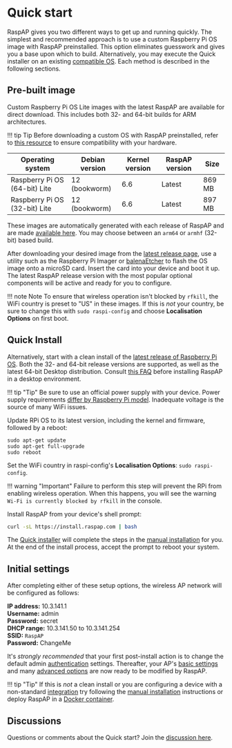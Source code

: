 # Quick start

RaspAP gives you two different ways to get up and running quickly. The simplest and recommended approach is to use a custom Raspberry Pi OS image with RaspAP preinstalled. This option eliminates guesswork and gives you a base upon which to build. Alternatively, you may execute the Quick installer on an existing [compatible OS](index.md#compatible-operating-systems). Each method is described in the following sections.

## Pre-built image
Custom Raspberry Pi OS Lite images with the latest RaspAP are available for direct download. This includes both 32- and 64-bit builds for ARM architectures.

!!! tip Tip
    Before downloading a custom OS with RaspAP preinstalled, refer to [this resource](https://www.raspberrypi.com/software/operating-systems/) to ensure compatibility with your hardware.

| Operating system     | Debian version | Kernel version  | RaspAP version | Size  |
| ---------------------| ---------------|-----------------|----------------|-------|
| Raspberry Pi OS (64-bit) Lite | 12 (bookworm)  | 6.6    | Latest         | 869 MB|
| Raspberry Pi OS (32-bit) Lite | 12 (bookworm)  | 6.6    | Latest         | 897 MB|

These images are automatically generated with each release of RaspAP and are made [available here](https://github.com/RaspAP/raspap-webgui/releases/latest). You may choose between an `arm64` or `armhf` (32-bit) based build.

After downloading your desired image from the [latest release page](https://github.com/RaspAP/raspap-webgui/releases/latest), use a utility such as the Raspberry Pi Imager or [balenaEtcher](https://www.balena.io/etcher) to flash the OS image onto a microSD card. Insert the card into your device and boot it up. The latest RaspAP release version with the most popular optional components will be active and ready for you to configure.

!!! note Note
    To ensure that wireless operation isn't blocked by `rfkill`, the WiFi country is preset to "US" in these images. If this is _not_ your country, be sure to change this with `sudo raspi-config` and choose **Localisation Options** on first boot.

## Quick Install
Alternatively, start with a clean install of the [latest release of Raspberry Pi OS](https://www.raspberrypi.org/software/operating-systems/). Both the 32- and 64-bit release versions are supported, as well as the latest 64-bit Desktop distribution. Consult [this FAQ](faq.md#distros) before installing RaspAP in a desktop environment.


!!! tip "Tip"
    Be sure to use an official power supply with your device. Power supply requirements [differ by Raspberry Pi model](https://www.raspberrypi.com/documentation/computers/raspberry-pi.html#power-supply). Inadequate voltage is the source of many WiFi issues.

Update RPi OS to its latest version, including the kernel and firmware, followed by a reboot:

```
sudo apt-get update
sudo apt-get full-upgrade
sudo reboot
```
Set the WiFi country in raspi-config's **Localisation Options**: `sudo raspi-config`.

!!! warning "Important"
    Failure to perform this step will prevent the RPi from enabling wireless operation. When this happens, you will see the warning `Wi-Fi is currently blocked by rfkill` in the console.

Install RaspAP from your device's shell prompt:
```sh
curl -sL https://install.raspap.com | bash
```
The [Quick installer](quick.md) will complete the steps in the [manual installation](manual.md) for you. At the end of the install process, accept the prompt to reboot your system.

## Initial settings
After completing either of these setup options, the wireless AP network will be configured as follows:

  **IP address:** 10.3.141.1  
  **Username:** admin  
  **Password:** secret  
  **DHCP range:** 10.3.141.50 to 10.3.141.254  
  **SSID:** `RaspAP`  
  **Password:** ChangeMe  

It's _strongly recommended_ that your first post-install action is to change the default admin [authentication](authentication.md) settings. Thereafter, your AP's [basic settings](ap-basics.md) and many [advanced options](ap-basics.md#advanced-options) are now ready to be modified by RaspAP.

!!! tip "Tip"
    If this is _not_ a clean install or you are configuring a device with a non-standard [integration](faq.md#integrations) try following the [manual installation](manual.md) instructions or deploy RaspAP in a [Docker container](docker.md).

## Discussions
Questions or comments about the Quick start? Join the [discussion here](https://github.com/RaspAP/raspap-webgui/discussions/).
